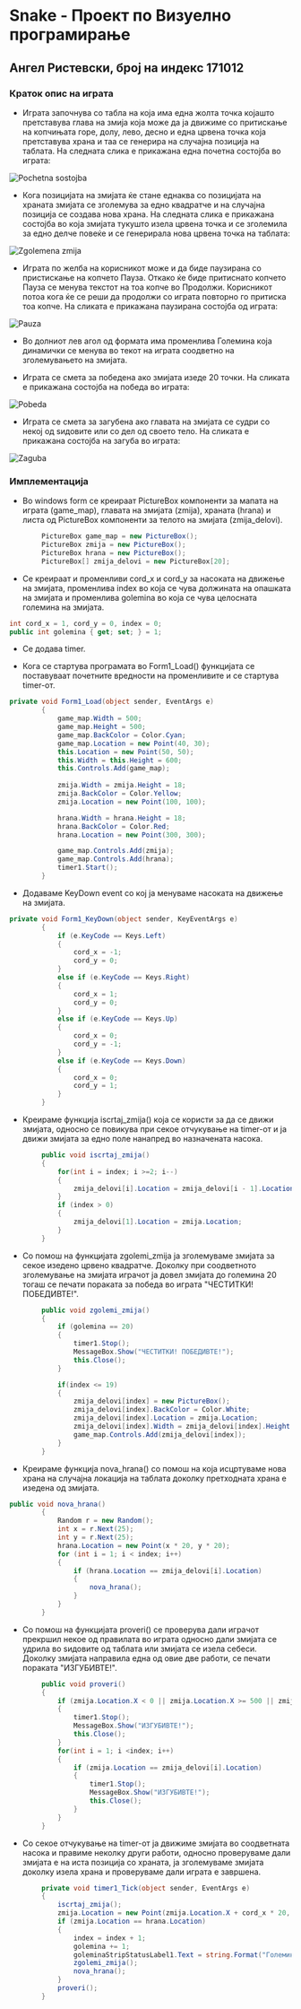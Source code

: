 # Snake - Проект по Визуелно програмирање
## Ангел Ристевски, број на индекс 171012
### Краток опис на играта

- Играта започнува со табла на која има една жолта точка којашто претставува глава на змија која може да ја движиме со притискање на копчињата горе, долу, лево, десно и една црвена точка која претставува храна и таа се генерира на случајна позиција на таблата. На следната слика е прикажана една почетна состојба во играта:

![Pochetna sostojba](https://user-images.githubusercontent.com/48767427/176994848-82c7fb2d-6036-4441-8c08-c7369a07a1b7.png)

- Кога позицијата на змијата ќе стане еднаква со позицијата на храната змијата се зголемува за едно квадратче и на случајна позиција се создава нова храна. На следната слика е прикажана состојба во која змијата тукушто изела црвена точка и се зголемила за едно делче повеќе и се генерирала нова црвена точка на таблата:

![Zgolemena zmija](https://user-images.githubusercontent.com/48767427/176994851-6d5d480a-435f-48f5-a303-cf6d7c49d87b.png)

- Играта по желба на корисникот може и да биде паузирана со пристискање на копчето Пауза. Откако ќе биде притиснато копчето Пауза се менува текстот на тоа копче во Продолжи. Корисникот потоа кога ќе се реши да продолжи со играта повторно го притиска тоа копче. На сликата е прикажана паузирана состојба од играта:

![Pauza](https://user-images.githubusercontent.com/48767427/176994842-54825499-12e6-4287-bf0b-66587c74c343.png)

- Во долниот лев агол од формата има променлива Големина која динамички се менува во текот на играта соодветно на зголемувањето на змијата.

- Играта се смета за победена ако змијата изеде 20 точки. На сликата е прикажана состојба на победа во играта:

![Pobeda](https://user-images.githubusercontent.com/48767427/176994845-eab14000-49c6-4342-bcc2-bfbf7f79e3c9.png)
 
- Играта се смета за загубена ако главата на змијата се судри со некој од ѕидовите или со дел од своето тело. На сликата е прикажана состојба на загуба во играта:

![Zaguba](https://user-images.githubusercontent.com/48767427/176994849-8d7df6c3-926b-4529-8c86-11d09e365172.png)


### Имплементација
- Во windows form се креираат PictureBox компоненти за мапата на играта (game_map), главата на змијата (zmija), храната (hrana) и листа од PictureBox компоненти за телото на змијата (zmija_delovi).
```C#
        PictureBox game_map = new PictureBox();
        PictureBox zmija = new PictureBox();
        PictureBox hrana = new PictureBox();
        PictureBox[] zmija_delovi = new PictureBox[20];
```
- Се креираат и променливи cord_x и cord_y за насоката на движење на змијата, променлива index во која се чува должината на опашката на змијата и променлива golemina во која се чува целосната големина на змијата.
```C#
int cord_x = 1, cord_y = 0, index = 0;
public int golemina { get; set; } = 1;
```

- Се додава timer.

- Кога се стартува програмата во Form1_Load() функцијата се поставуваат почетните вредности на променливите и се стартува timer-от.

```C#
private void Form1_Load(object sender, EventArgs e)
        {
            game_map.Width = 500;
            game_map.Height = 500;
            game_map.BackColor = Color.Cyan;
            game_map.Location = new Point(40, 30);
            this.Location = new Point(50, 50);
            this.Width = this.Height = 600;
            this.Controls.Add(game_map);
            
            zmija.Width = zmija.Height = 18;
            zmija.BackColor = Color.Yellow;
            zmija.Location = new Point(100, 100);

            hrana.Width = hrana.Height = 18;
            hrana.BackColor = Color.Red;
            hrana.Location = new Point(300, 300);

            game_map.Controls.Add(zmija);
            game_map.Controls.Add(hrana);
            timer1.Start();
        }
```

- Додаваме KeyDown event со кој ја менуваме насоката на движење на змијата.
```C#
private void Form1_KeyDown(object sender, KeyEventArgs e)
        {
            if (e.KeyCode == Keys.Left)
            {
                cord_x = -1;
                cord_y = 0;
            }
            else if (e.KeyCode == Keys.Right)
            {
                cord_x = 1;
                cord_y = 0;
            }
            else if (e.KeyCode == Keys.Up)
            {
                cord_x = 0;
                cord_y = -1;
            }
            else if (e.KeyCode == Keys.Down)
            {
                cord_x = 0;
                cord_y = 1;
            }
        }
```


- Креираме функција iscrtaj_zmija() која се користи за да се движи змијата, односно се повикува при секое отчукување на timer-от и ја движи змијата за едно поле нанапред во назначената насока.
```C#
        public void iscrtaj_zmija()
        {
            for(int i = index; i >=2; i--)
            {
                zmija_delovi[i].Location = zmija_delovi[i - 1].Location;
            }
            if (index > 0)
            {
                zmija_delovi[1].Location = zmija.Location;
            }
        }
```
- Со помош на функцијата zgolemi_zmija ја зголемуваме змијата за секое изедено црвено квадратче. Доколку при соодветното зголемување на змијата играчот ја довел змијата до големина 20 тогаш се печати пораката за победа во играта "ЧЕСТИТКИ! ПОБЕДИВТЕ!".
```C#
        public void zgolemi_zmija()
        {
            if (golemina == 20)
            {
                timer1.Stop();
                MessageBox.Show("ЧЕСТИТКИ! ПОБЕДИВТЕ!");
                this.Close();
            }

            if(index <= 19)
            {
                zmija_delovi[index] = new PictureBox();
                zmija_delovi[index].BackColor = Color.White;
                zmija_delovi[index].Location = zmija.Location;
                zmija_delovi[index].Width = zmija_delovi[index].Height = 18;
                game_map.Controls.Add(zmija_delovi[index]);
            }      
        }
```

- Креираме функција nova_hrana() со помош на која исцртуваме нова храна на случајна локација на таблата доколку претходната храна е изедена од змијата.
```C#
public void nova_hrana()
        {
            Random r = new Random();
            int x = r.Next(25);
            int y = r.Next(25);
            hrana.Location = new Point(x * 20, y * 20);
            for (int i = 1; i < index; i++)
            {
                if (hrana.Location == zmija_delovi[i].Location)
                {
                    nova_hrana();
                }
            }
        }
```

- Со помош на функцијата proveri() се проверува дали играчот прекршил некое од правилата во играта односно дали змијата се удрила во ѕидовите од таблата или змијата се изела себеси. Доколку змијaта направила една од овие две работи, се печати пораката "ИЗГУБИВТЕ!".
```C#
        public void proveri()
        {
            if (zmija.Location.X < 0 || zmija.Location.X >= 500 || zmija.Location.Y < 0 || zmija.Location.Y >= 500)
            {
                timer1.Stop();
                MessageBox.Show("ИЗГУБИВТЕ!");
                this.Close();
            }
            for(int i = 1; i <index; i++)
            {
                if (zmija.Location == zmija_delovi[i].Location)
                {
                    timer1.Stop();
                    MessageBox.Show("ИЗГУБИВТЕ!");
                    this.Close();
                }
            }
        }
```


- Со секое отчукување на timer-от ја движиме змијата во соодветната насока и правиме неколку други работи, односно проверуваме дали змијата е на иста позиција со храната, ја зголемуваме змијата доколку изела храна и проверуваме дали играта е завршена.
```C#
        private void timer1_Tick(object sender, EventArgs e)
        {
            iscrtaj_zmija();
            zmija.Location = new Point(zmija.Location.X + cord_x * 20, zmija.Location.Y + cord_y * 20);
            if (zmija.Location == hrana.Location)
            {
                index = index + 1;
                golemina += 1;
                goleminaStripStatusLabel1.Text = string.Format("Големина: {0}", golemina);
                zgolemi_zmija();
                nova_hrana();
            }
            proveri();
        }
```
